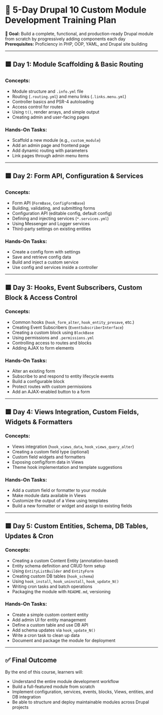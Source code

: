 # 🧱 5-Day Drupal 10 Custom Module Development Training Plan

**🎯 Goal:** Build a complete, functional, and production-ready Drupal module from scratch by progressively adding components each day  
**Prerequisites:** Proficiency in PHP, OOP, YAML, and Drupal site building

---

## 🟦 Day 1: Module Scaffolding & Basic Routing

### Concepts:
- Module structure and `.info.yml` file  
- Routing (`.routing.yml`) and menu links (`.links.menu.yml`)  
- Controller basics and PSR-4 autoloading  
- Access control for routes  
- Using `t()`, render arrays, and simple output  
- Creating admin and user-facing pages

### Hands-On Tasks:
- Scaffold a new module (e.g., `custom_module`)  
- Add an admin page and frontend page  
- Add dynamic routing with parameters  
- Link pages through admin menu items

---

## 🟦 Day 2: Form API, Configuration & Services

### Concepts:
- Form API (`FormBase`, `ConfigFormBase`)  
- Building, validating, and submitting forms  
- Configuration API (editable config, default config)  
- Defining and injecting services (`*.services.yml`)  
- Using Messenger and Logger services  
- Third-party settings on existing entities

### Hands-On Tasks:
- Create a config form with settings  
- Save and retrieve config data  
- Build and inject a custom service  
- Use config and services inside a controller

---

## 🟦 Day 3: Hooks, Event Subscribers, Custom Block & Access Control

### Concepts:
- Common hooks (`hook_form_alter`, `hook_entity_presave`, etc.)  
- Creating Event Subscribers (`EventSubscriberInterface`)  
- Creating a custom block using `BlockBase`  
- Using permissions and `.permissions.yml`  
- Controlling access to routes and blocks  
- Adding AJAX to form elements

### Hands-On Tasks:
- Alter an existing form  
- Subscribe to and respond to entity lifecycle events  
- Build a configurable block  
- Protect routes with custom permissions  
- Add an AJAX-enabled button to a form

---

## 🟦 Day 4: Views Integration, Custom Fields, Widgets & Formatters

### Concepts:
- Views integration (`hook_views_data`, `hook_views_query_alter`)  
- Creating a custom field type (optional)  
- Custom field widgets and formatters  
- Exposing config/form data in Views  
- Theme hook implementation and template suggestions

### Hands-On Tasks:
- Add a custom field or formatter to your module  
- Make module data available in Views  
- Customize the output of a View using templates  
- Build a new formatter or widget and assign to existing fields

---

## 🟦 Day 5: Custom Entities, Schema, DB Tables, Updates & Cron

### Concepts:
- Creating a custom Content Entity (annotation-based)  
- Entity schema definition and CRUD form setup  
- Using `EntityListBuilder` and `EntityForm`  
- Creating custom DB tables (`hook_schema`)  
- Using `hook_install`, `hook_uninstall`, `hook_update_N()`  
- Writing cron tasks and batch operations  
- Packaging the module with `README.md`, versioning

### Hands-On Tasks:
- Create a simple custom content entity  
- Add admin UI for entity management  
- Define a custom table and use DB API  
- Add schema updates via `hook_update_N()`  
- Write a cron task to clean up data  
- Document and package the module for deployment

---

## ✅ Final Outcome

By the end of this course, learners will:
- Understand the entire module development workflow  
- Build a full-featured module from scratch  
- Implement configuration, services, events, blocks, Views, entities, and DB integration  
- Be able to structure and deploy maintainable modules across Drupal projects
